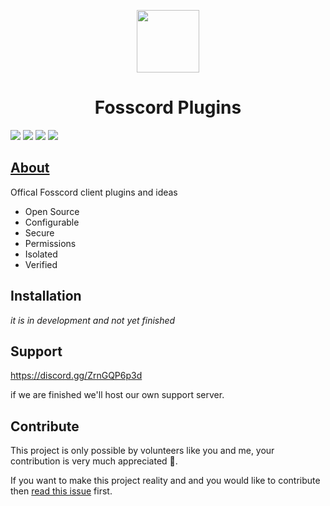 <p align="center">
  <img width="100"  src="https://raw.githubusercontent.com/fosscord/fosscord/main/assets/logo_big_transparent.png" />
</p>
<h1 align="center">Fosscord Plugins</h1>

<p>
  <a href="https://discord.gg/ZrnGQP6p3d"><img src="https://img.shields.io/discord/806142446094385153?color=7489d5&logo=discord&logoColor=ffffff" /></a>
  <img src="https://img.shields.io/static/v1?label=Status&message=Development&color=blue">
  <a title="Crowdin" target="_blank" href="https://translate.fosscord.com/"><img src="https://badges.crowdin.net/fosscord/localized.svg"></a>
  <a href="https://opencollective.com/fosscord"><img src="https://opencollective.com/fosscord/tiers/badge.svg"></a>
</p>

## [About](https://github.com/fosscord/fosscord-plugins/wiki)
Offical Fosscord client plugins and ideas

- Open Source
- Configurable
- Secure
- Permissions
- Isolated
- Verified

## Installation
_it is in development and not yet finished_

## Support
https://discord.gg/ZrnGQP6p3d

if we are finished we'll host our own support server.

## Contribute
This project is only possible by volunteers like you and me, your contribution is very much appreciated 🥺.

If you want to make this project reality and and you would like to contribute then [read this issue](https://github.com/fosscord/fosscord/issues/10) first.

